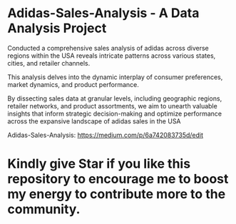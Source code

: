 # Adidas-Sales-Analysis - A Data Analysis Project

Conducted a comprehensive sales analysis of adidas across diverse regions within the USA reveals intricate patterns across various states, cities, and retailer channels. 

This analysis delves into the dynamic interplay of consumer preferences, market dynamics, and product performance. 

By dissecting sales data at granular levels, including geographic regions, retailer networks, and product assortments, we aim to unearth valuable insights that inform strategic decision-making and optimize performance across the expansive landscape of adidas sales in the USA

Adidas-Sales-Analysis: https://medium.com/p/6a742083735d/edit


# Kindly give Star if you like this repository to encourage me to boost my energy to contribute more to the community. 
